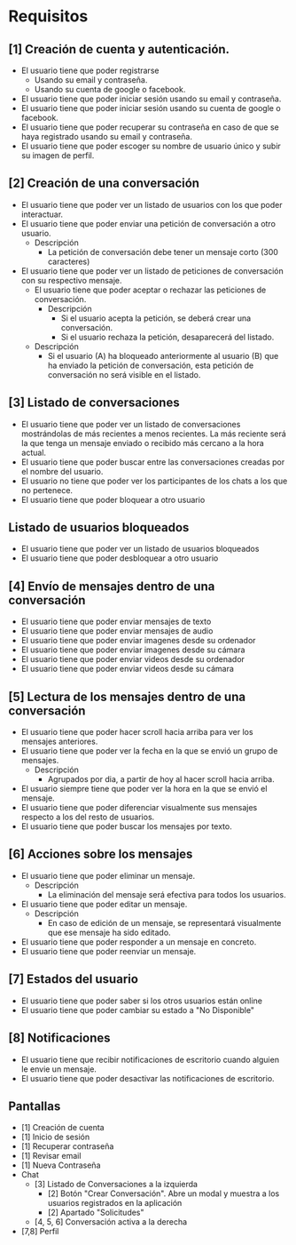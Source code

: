# Requisitos

## [1] Creación de cuenta y autenticación.

- El usuario tiene que poder registrarse
  - Usando su email y contraseña.
  - Usando su cuenta de google o facebook.
- El usuario tiene que poder iniciar sesión usando su email y contraseña.
- El usuario tiene que poder iniciar sesión usando su cuenta de google o facebook.
- El usuario tiene que poder recuperar su contraseña en caso de que se haya registrado usando su email y contraseña.
- El usuario tiene que poder escoger su nombre de usuario único y subir su imagen de perfil.

## [2] Creación de una conversación

- El usuario tiene que poder ver un listado de usuarios con los que poder interactuar.
- El usuario tiene que poder enviar una petición de conversación a otro usuario.
  - Descripción
    - La petición de conversación debe tener un mensaje corto (300 caracteres)
- El usuario tiene que poder ver un listado de peticiones de conversación con su respectivo mensaje.
    - El usuario tiene que poder aceptar o rechazar las peticiones de conversación.
      - Descripción
        - Si el usuario acepta la petición, se deberá crear una conversación.
        - Si el usuario rechaza la petición, desaparecerá del listado.
  - Descripción    
    - Si el usuario (A) ha bloqueado anteriormente al usuario (B) que ha enviado la petición de conversación, esta petición de conversación no será visible en el listado.

## [3] Listado de conversaciones

- El usuario tiene que poder ver un listado de conversaciones mostrándolas de más recientes a menos recientes. La más reciente será la que tenga un mensaje enviado o recibido más cercano a la hora actual.
- El usuario tiene que poder buscar entre las conversaciones creadas por el nombre del usuario.
- El usuario no tiene que poder ver los participantes de los chats a los que no pertenece.
- El usuario tiene que poder bloquear a otro usuario

## Listado de usuarios bloqueados

- El usuario tiene que poder ver un listado de usuarios bloqueados
- El usuario tiene que poder desbloquear a otro usuario

## [4] Envío de mensajes dentro de una conversación

- El usuario tiene que poder enviar mensajes de texto
- El usuario tiene que poder enviar mensajes de audio
- El usuario tiene que poder enviar imagenes desde su ordenador
- El usuario tiene que poder enviar imagenes desde su cámara
- El usuario tiene que poder enviar videos desde su ordenador
- El usuario tiene que poder enviar videos desde su cámara

## [5] Lectura de los mensajes dentro de una conversación

- El usuario tiene que poder hacer scroll hacia arriba para ver los mensajes anteriores.
- El usuario tiene que poder ver la fecha en la que se envió un grupo de mensajes. 
  - Descripción
    - Agrupados por dia, a partir de hoy al hacer scroll hacia arriba.
- El usuario siempre tiene que poder ver la hora en la que se envió el mensaje.
- El usuario tiene que poder diferenciar visualmente sus mensajes respecto a los del resto de usuarios.
- El usuario tiene que poder buscar los mensajes por texto.

## [6] Acciones sobre los mensajes

- El usuario tiene que poder eliminar un mensaje.
  - Descripción
    - La eliminación del mensaje será efectiva para todos los usuarios.
- El usuario tiene que poder editar un mensaje.
  - Descripción
    - En caso de edición de un mensaje, se representará visualmente que ese mensaje ha sido editado.
- El usuario tiene que poder responder a un mensaje en concreto.
- El usuario tiene que poder reenviar un mensaje.

## [7] Estados del usuario

- El usuario tiene que poder saber si los otros usuarios están online
- El usuario tiene que poder cambiar su estado a "No Disponible"

## [8] Notificaciones

- El usuario tiene que recibir notificaciones de escritorio cuando alguien le envie un mensaje.
- El usuario tiene que poder desactivar las notificaciones de escritorio.

## Pantallas

* [1] Creación de cuenta
* [1] Inicio de sesión
* [1] Recuperar contraseña
* [1] Revisar email
* [1] Nueva Contraseña
* Chat
  * [3] Listado de Conversaciones a la izquierda
    * [2] Botón "Crear Conversación". Abre un modal y muestra a los usuarios registrados en la aplicación
    * [2] Apartado "Solicitudes"
  * [4, 5, 6] Conversación activa a la derecha
* [7,8] Perfil
